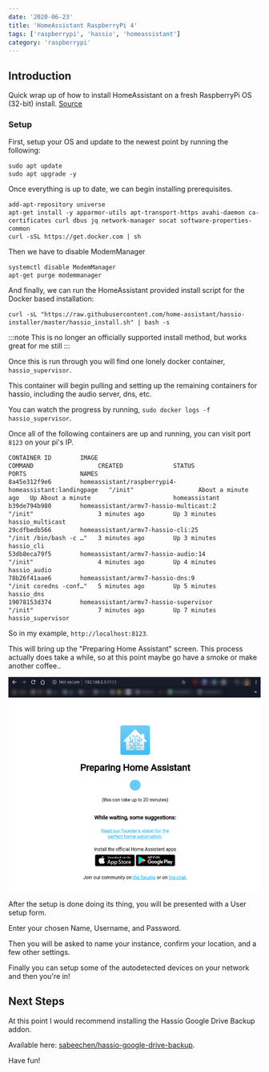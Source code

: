 ```yaml
---
date: '2020-06-23'
title: 'HomeAssistant RaspberryPi 4'
tags: ['raspberrypi', 'hassio', 'homeassistant']
category: 'raspberrypi'
---
```


## Introduction

Quick wrap up of how to install HomeAssistant on a fresh RaspberryPi OS (32-bit) install. [Source](https://github.com/home-assistant/supervised-installer)

### Setup

First, setup your OS and update to the newest point by running the following:

```
sudo apt update
sudo apt upgrade -y
```

Once everything is up to date, we can begin installing prerequisites.

```
add-apt-repository universe
apt-get install -y apparmor-utils apt-transport-https avahi-daemon ca-certificates curl dbus jq network-manager socat software-properties-common
curl -sSL https://get.docker.com | sh
```

Then we have to disable ModemManager

```
systemctl disable ModemManager
apt-get purge modemmanager
```

And finally, we can run the HomeAssistant provided install script for the Docker based installation:

```
curl -sL "https://raw.githubusercontent.com/home-assistant/hassio-installer/master/hassio_install.sh" | bash -s
```

:::note
This is no longer an officially supported install method, but works great for me still
:::

Once this is run through you will find one lonely docker container, `hassio_supervisor`.

This container will begin pulling and setting up the remaining containers for hassio, including the audio server, dns, etc.

You can watch the progress by running, `sudo docker logs -f hassio_supervisor`.

Once all of the following containers are up and running, you can visit port `8123` on your pi's IP.

```
CONTAINER ID        IMAGE                                                  COMMAND                  CREATED              STATUS              PORTS               NAMES
8a45e312f9e6        homeassistant/raspberrypi4-homeassistant:landingpage   "/init"                  About a minute ago   Up About a minute                       homeassistant
b39de794b980        homeassistant/armv7-hassio-multicast:2                 "/init"                  3 minutes ago        Up 3 minutes                            hassio_multicast
29cdfbedb566        homeassistant/armv7-hassio-cli:25                      "/init /bin/bash -c …"   3 minutes ago        Up 3 minutes                            hassio_cli
53db8eca79f5        homeassistant/armv7-hassio-audio:14                    "/init"                  4 minutes ago        Up 4 minutes                            hassio_audio
78b26f41aae6        homeassistant/armv7-hassio-dns:9                       "/init coredns -conf…"   5 minutes ago        Up 5 minutes                            hassio_dns
19078153d374        homeassistant/armv7-hassio-supervisor                  "/init"                  7 minutes ago        Up 7 minutes                            hassio_supervisor
```

So in my example, `http://localhost:8123`.

This will bring up the "Preparing Home Assistant" screen. This process actually does take a while, so at this point maybe go have a smoke or make another coffee..

![Welcome Screen](welcome.png)

After the setup is done doing its thing, you will be presented with a User setup form.

Enter your chosen Name, Username, and Password.

Then you will be asked to name your instance, confirm your location, and a few other settings.

Finally you can setup some of the autodetected devices on your network and then you're in!

## Next Steps

At this point I would recommend installing the Hassio Google Drive Backup addon.

Available here: [sabeechen/hassio-google-drive-backup](https://github.com/sabeechen/hassio-google-drive-backup).

Have fun!
 
